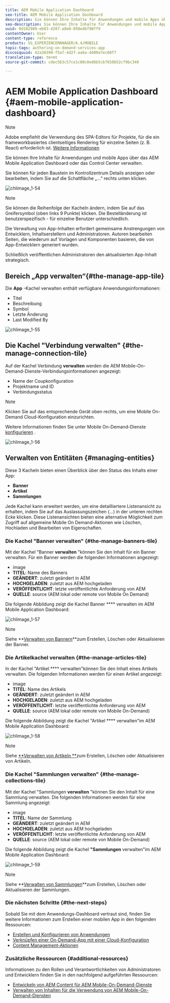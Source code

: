 ```yaml
---
title: AEM Mobile Application Dashboard
seo-title: AEM Mobile Application Dashboard
description: Sie können Ihre Inhalte für Anwendungen und mobile Apps über das AEM Mobile Application Dashboard oder das Control Center verwalten. Auf dieser Seite erfahren Sie mehr.
seo-description: Sie können Ihre Inhalte für Anwendungen und mobile Apps über das AEM Mobile Application Dashboard oder das Control Center verwalten. Auf dieser Seite erfahren Sie mehr.
uuid: 0d182989-eb83-4207-a8e0-050edbf98ff9
contentOwner: User
content-type: reference
products: SG_EXPERIENCEMANAGER/6.4/MOBILE
topic-tags: authoring-on-demand-services-app
discoiquuid: 42a38399-f5a7-4d2f-aa6a-d409a7ec60f7
translation-type: tm+mt
source-git-commit: cdec5b3c57ce1c80c0ed6b5cb7650b52cf9bc340

---
```



# AEM Mobile Application Dashboard {#aem-mobile-application-dashboard}

>[!NOTE]
>
>Adobe empfiehlt die Verwendung des SPA-Editors für Projekte, für die ein frameworkbasiertes clientseitiges Rendering für einzelne Seiten (z. B. React) erforderlich ist. [Weitere Informationen](/help/sites-developing/spa-overview.md)

Sie können Ihre Inhalte für Anwendungen und mobile Apps über das AEM Mobile Application Dashboard oder das Control Center verwalten.

Sie können für jeden Baustein im Kontrollzentrum Details anzeigen oder bearbeiten, indem Sie auf die Schaltfläche „…“ rechts unten klicken.

![chlimage_1-54](assets/chlimage_1-54.png)

>[!NOTE]
>
>Sie können die Reihenfolge der Kacheln ändern, indem Sie auf das Greifersymbol (oben links 9 Punkte) klicken. Die Bestelländerung ist benutzerspezifisch - für einzelne Benutzer unterschiedlich.

Die Verwaltung von App-Inhalten erfordert gemeinsame Anstrengungen von Entwicklern, Inhaltserstellern und Administratoren. Autoren bearbeiten Seiten, die wiederum auf Vorlagen und Komponenten basieren, die von App-Entwicklern generiert wurden.

Schließlich veröffentlichen Administratoren den aktualisierten App-Inhalt strategisch.

## Bereich „App verwalten“{#the-manage-app-tile}

Die **App** -Kachel verwalten enthält verfügbare Anwendungsinformationen:

* Titel
* Beschreibung
* Symbol
* Letzte Änderung
* Last Modified By

![chlimage_1-55](assets/chlimage_1-55.png)

## Die Kachel &quot;Verbindung verwalten&quot; {#the-manage-connection-tile}

Auf der Kachel Verbindung **verwalten** werden die AEM Mobile-On-Demand-Dienste-Verbindungsinformationen angezeigt:

* Name der Coupkonfiguration
* Projektname und ID
* Verbindungsstatus

>[!NOTE]
>
>Klicken Sie auf das entsprechende Gerät oben rechts, um eine Mobile On-Demand Cloud-Konfiguration einzurichten.
>
>Weitere Informationen finden Sie unter Mobile On-Demand-Dienste [konfigurieren](/help/mobile/mobile-on-demand-associating-an-on-demand-app-to-cloud-configuration.md) .

![chlimage_1-56](assets/chlimage_1-56.png)

## Verwalten von Entitäten {#managing-entities}

Diese 3 Kacheln bieten einen Überblick über den Status des Inhalts einer App:

* **Banner**
* **Artikel**
* **Sammlungen**

Jede Kachel kann erweitert werden, um eine detailliertere Listenansicht zu erhalten, indem Sie auf das Auslassungszeichen (...) in der unteren rechten Ecke klicken. Diese Listenansichten bieten eine alternative Möglichkeit zum Zugriff auf allgemeine Mobile On Demand-Aktionen wie Löschen, Hochladen und Bearbeiten von Eigenschaften.

### Die Kachel &quot;Banner verwalten&quot; {#the-manage-banners-tile}

Mit der Kachel &quot;Banner **verwalten** &quot;können Sie den Inhalt für ein Banner verwalten. Für ein Banner werden die folgenden Informationen angezeigt:

* image
* **TITEL**: Name des Banners
* **GEÄNDERT**: zuletzt geändert in AEM
* **HOCHGELADEN**: zuletzt aus AEM hochgeladen
* **VERÖFFENTLICHT**: letzte veröffentlichte Anforderung von AEM
* **QUELLE**: source (AEM lokal oder remote von Mobile On Demand)

Die folgende Abbildung zeigt die Kachel Banner **** verwalten im AEM Mobile Application Dashboard:

![chlimage_1-57](assets/chlimage_1-57.png)

>[!NOTE]
>
>Siehe **[Verwalten von Bannern](/help/mobile/mobile-on-demand-managing-banners.md)**zum Erstellen, Löschen oder Aktualisieren der Banner.

### Die Artikelkachel verwalten {#the-manage-articles-tile}

In der Kachel &quot;Artikel **** verwalten&quot;können Sie den Inhalt eines Artikels verwalten. Die folgenden Informationen werden für einen Artikel angezeigt:

* image
* **TITEL**: Name des Artikels
* **GEÄNDERT**: zuletzt geändert in AEM
* **HOCHGELADEN**: zuletzt aus AEM hochgeladen
* **VERÖFFENTLICHT**: letzte veröffentlichte Anforderung von AEM
* **QUELLE**: source (AEM lokal oder remote von Mobile On-Demand)

Die folgende Abbildung zeigt die Kachel &quot;Artikel **** verwalten&quot;im AEM Mobile Application Dashboard:

![chlimage_1-58](assets/chlimage_1-58.png)

>[!NOTE]
>
>Siehe [**Verwalten von Artikeln **](/help/mobile/mobile-on-demand-managing-articles.md)zum Erstellen, Löschen oder Aktualisieren von Artikeln.

### Die Kachel &quot;Sammlungen verwalten&quot; {#the-manage-collections-tile}

Mit der Kachel &quot;Sammlungen **verwalten** &quot;können Sie den Inhalt für eine Sammlung verwalten. Die folgenden Informationen werden für eine Sammlung angezeigt:

* image
* **TITEL**: Name der Sammlung
* **GEÄNDERT**: zuletzt geändert in AEM
* **HOCHGELADEN**: zuletzt aus AEM hochgeladen
* **VERÖFFENTLICHT**: letzte veröffentlichte Anforderung von AEM
* **QUELLE**: source (AEM lokal oder remote von Mobile On-Demand)

Die folgende Abbildung zeigt die Kachel **&quot;Sammlungen** verwalten&quot;im AEM Mobile Application Dashboard:

![chlimage_1-59](assets/chlimage_1-59.png)

>[!NOTE]
>
>Siehe **[Verwalten von Sammlungen](/help/mobile/mobile-on-demand-managing-collections.md)**zum Erstellen, Löschen oder Aktualisieren der Sammlungen.

### Die nächsten Schritte {#the-next-steps}

Sobald Sie mit dem Anwendungs-Dashboard vertraut sind, finden Sie weitere Informationen zum Erstellen einer mobilen App in den folgenden Ressourcen:

* [Erstellen und Konfigurieren von Anwendungen](/help/mobile/mobile-apps-ondemand-application-create-configure-action.md)
* [Verknüpfen einer On-Demand-App mit einer Cloud-Konfiguration](/help/mobile/mobile-on-demand-associating-an-on-demand-app-to-cloud-configuration.md)
* [Content Management-Aktionen](/help/mobile/mobile-apps-ondemand-manage-content-ondemand.md)

### Zusätzliche Ressourcen {#additional-resources}

Informationen zu den Rollen und Verantwortlichkeiten von Administratoren und Entwicklern finden Sie in den nachfolgend aufgeführten Ressourcen:

* [Entwickeln von AEM Content für AEM Mobile-On-Demand-Dienste](/help/mobile/aem-mobile-on-demand.md)
* [Verwalten von Inhalten für die Verwendung von AEM Mobile-On-Demand-Diensten](/help/mobile/aem-mobile.md)

